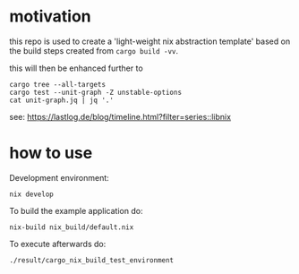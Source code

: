 # motivation

this repo is used to create a 'light-weight nix abstraction template' based on the build steps created from `cargo build -vv`.

this will then be enhanced further to 

    cargo tree --all-targets
    cargo test --unit-graph -Z unstable-options
    cat unit-graph.jq | jq '.'

see: https://lastlog.de/blog/timeline.html?filter=series::libnix

# how to use

Development environment:

    nix develop

To build the example application do:

    nix-build nix_build/default.nix

To execute afterwards do:

    ./result/cargo_nix_build_test_environment
